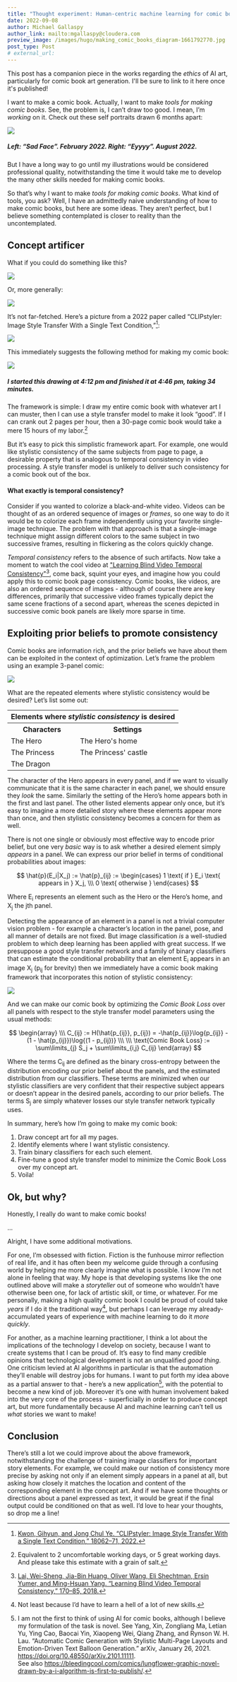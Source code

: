```yaml
---
title: "Thought experiment: Human-centric machine learning for comic book creation"
date: 2022-09-08
author: Michael Gallaspy
author_link: mailto:mgallaspy@cloudera.com
preview_image: /images/hugo/making_comic_books_diagram-1661792770.jpg
post_type: Post
# external_url: 
---
```


<div  class="tldr">
  This post has a companion piece in the works regarding the <em>ethics</em> of AI art, particularly for comic book art generation.
  I'll be sure to link to it here once it's published!
</div>


I want to make a comic book. Actually, I want to make *tools for making comic books*. See, the problem is, I can’t draw
too good. I mean, I’m *working* on it. Check out these self portraits drawn 6 months apart:

![](/images/hugo/self-portraits-1661789551.png)

##### Left: “Sad Face”. February 2022. Right: “Eyyyy”. August 2022.

But I have a long way to go until my illustrations would be considered professional quality, notwithstanding the time it
would take me to develop the many other skills needed for making comic books.

So that’s why I want to make *tools for making comic books*. What kind of tools, you ask? Well, I have an admittedly naive
understanding of how to make comic books, but here are some ideas. They aren’t perfect, but I believe something
contemplated is closer to reality than the uncontemplated.

## Concept artificer

What if you could do something like this?

![](/images/hugo/style_transfer_ex_1-1661789955.png)

Or, more generally:

![](/images/hugo/style_transfer_ex_2-1661789968.png)

It’s not far-fetched. Here’s a picture from a 2022 paper called “CLIPstyler: Image Style Transfer With a Single Text
Condition,”[^1]:

![](/images/hugo/clip_styler-1661790446.png)

This immediately suggests the following method for making my comic book:

![](/images/hugo/making_comic_books_diagram-1661792770.jpg)

##### I started this drawing at 4:12 pm and finished it at 4:46 pm, taking 34 minutes.

The framework is simple: I draw my entire comic book with whatever art I can muster, then I can use a style transfer 
model to make it look “good”. If I can crank out 2 pages per hour, then a 30-page comic book would take a mere 15 hours
of my labor.[^2]

But it’s easy to pick this simplistic framework apart. For example, one would like stylistic consistency of the same
subjects from page to page, a desirable property that is analogous to temporal consistency in video processing. A style
transfer model is unlikely to deliver such consistency for a comic book out of the box.

<div  class="tldr"> 

#### What exactly is temporal consistency?

Consider if you wanted to colorize a black-and-white video. Videos can be thought of as an ordered sequence of images or
*frames*, so one way to do it would be to colorize each frame independently using your favorite single-image technique.
The problem with that approach is that a single-image technique might assign different colors to the same subject in two
successive frames, resulting in flickering as the colors quickly change.

*Temporal consistency* refers to the absence of such artifacts. Now take a moment to watch the cool video at
["Learning Blind Video Temporal Consistency"](http://vllab.ucmerced.edu/wlai24/video_consistency/)[^3],
come back, squint your eyes, and imagine how you could apply this to comic book page
consistency. Comic books, like videos, are also an ordered sequence of images - although of course there are key
differences, primarily that successive video frames typically depict the same scene fractions of a second apart, whereas
the scenes depicted in successive comic book panels are likely more sparse in time. 

</div>

## Exploiting prior beliefs to promote consistency

Comic books are information rich, and the prior beliefs we have about them can be exploited in the context of
optimization. Let’s frame the problem using an example 3-panel comic:

![](/images/hugo/3_panel_comic-1661794285.png)

What are the repeated elements where stylistic consistency would be desired? Let’s list some out:

<div class="metrictable">
<table style="margin:auto;">
  <tr>
    <th colspan="2">Elements where <em>stylistic consistency</em> is desired</th>
  </tr>
  <tr>
    <th>Characters</th>
    <th>Settings</th>
  </tr>
  <tr>
    <td>The Hero</td>
    <td>The Hero's home</td>
  </tr>
  <tr>
    <td>The Princess</td>
    <td>The Princess' castle</td>
  </tr>
  <tr>
    <td>The Dragon</td>
  </tr>
</table>
</div>

The character of the Hero appears in every panel, and if we want to visually communicate that it is the same character
in each panel, we should ensure they *look* the same. Similarly the setting of the Hero’s home appears both in the first
and last panel. The other listed elements appear only once, but it’s easy to imagine a more detailed story where these
elements appear more than once, and then stylistic consistency becomes a concern for them as well.

There is not one single or obviously most effective way to encode prior belief, but one very *basic* way is to ask whether
a desired element simply *appears* in a panel. We can express our prior belief in terms of conditional probabilities about
images:

$$
\hat{p}(E_i|X_j) := \hat{p}_{ij} :=  \begin{cases}
    1 \text{ if } E_i \text{ appears in } X_j, \\\
    0 \text{ otherwise }
\end{cases}
$$

Where E<sub>i</sub> represents an element such as the Hero or the Hero’s home, and X<sub>j</sub> the jth panel.

Detecting the appearance of an element in a panel is not a trivial computer vision problem - for example a character’s
location in the panel, pose, and all manner of details are not fixed. But image classification *is* a well-studied
problem to which deep learning has been applied with great success. If we presuppose a good style transfer network and
a family of binary classifiers that can estimate the conditional probability that an element E<sub>i</sub> appears in
an image X<sub>j</sub> (p<sub>ij</sub> for brevity) then we immediately have a comic book making framework that
incorporates this notion of stylistic consistency:

![](/images/hugo/comic_book_system_diagram-1661796106.png)

And we can make our comic book by optimizing the *Comic Book Loss* over all panels with respect to the style transfer 
model parameters using the usual methods:

$$
\begin{array} \\\
C_{ij} := H(\hat{p_{ij}}, p_{ij}) = -\hat{p_{ij}}\log{p_{ij}} - (1 - \hat{p_{ij}})\log{(1 - p_{ij})} \\\
\\\
\text{Comic Book Loss} := \sum\limits_{j} S_j + \sum\limits_{i,j} C_{ij}
\end{array}
$$

Where the terms C<sub>ij</sub> are defined as the binary cross-entropy between the distribution encoding our prior
belief about the panels, and the estimated distribution from our classifiers. These terms are minimized when our
stylistic classifiers are very confident that their respective subject appears or doesn’t appear in the desired panels,
according to our prior beliefs. The terms S<sub>j</sub> are simply whatever losses our style transfer network typically uses.

In summary, here’s how I’m going to make my comic book:


1. Draw concept art for all my pages.
2. Identify elements where I want stylistic consistency.
3. Train binary classifiers for each such element.
4. Fine-tune a good style transfer model to minimize the Comic Book Loss over my concept art.
5. Voila!


## Ok, but why?

Honestly, I really do want to make comic books!

...

Alright, I have some additional motivations.

For one, I’m obsessed with fiction. Fiction is the funhouse mirror reflection of real life, and it has often been my
welcome guide through a confusing world by helping me more clearly imagine what is possible. I know I’m not alone in
feeling that way. My hope is that developing systems like the one outlined above will make a *storyteller* out of
someone who wouldn’t have otherwise been one, for lack of artistic skill, or time, or whatever. For me personally, 
making a high quality comic book I could be proud of could take *years* if I do it the traditional way[^4], but perhaps I 
can leverage my already-accumulated years of experience with machine learning to do it *more quickly*.

For another, as a machine learning practitioner, I think a lot about the implications of the technology I develop on
society, because I want to create systems that I can be proud of. It’s easy to find many credible opinions that
technological development is not an unqualified *good thing*. One criticism levied at AI algorithms in particular is 
that the automation they’ll enable will destroy jobs for humans. I want to put forth my idea above as a partial answer 
to that - here’s a new application[^5], with the potential to become a new kind of job. Moreover it’s one with human 
involvement baked into the very core of the process - superficially in order to produce concept art, but more 
fundamentally because AI and machine learning can’t tell us *what* stories we want to make!

## Conclusion

There’s still a lot we could improve about the above framework, notwithstanding the challenge of training image
classifiers for important story elements. For example, we could make our notion of consistency more precise by asking 
not only if an element simply appears in a panel at all, but asking how closely it matches the location and content of
the corresponding element in the concept art. And if we have some thoughts or directions about a panel expressed as 
text, it would be great if the final output could be conditioned on that as well. I’d love to hear your thoughts, so 
drop me a line!

[^1]: [Kwon, Gihyun, and Jong Chul Ye. “CLIPstyler: Image Style Transfer With a Single Text Condition,” 18062–71, 2022.](https://openaccess.thecvf.com/content/CVPR2022/html/Kwon_CLIPstyler_Image_Style_Transfer_With_a_Single_Text_Condition_CVPR_2022_paper.html)
[^2]: Equivalent to 2 uncomfortable working days, or 5 great working days. And please take this estimate with a grain of salt.
[^3]: [Lai, Wei-Sheng, Jia-Bin Huang, Oliver Wang, Eli Shechtman, Ersin Yumer, and Ming-Hsuan Yang. “Learning Blind Video Temporal Consistency,” 170–85, 2018.](https://openaccess.thecvf.com/content_ECCV_2018/html/Wei-Sheng_Lai_Real-Time_Blind_Video_ECCV_2018_paper.html)
[^4]: Not least because I’d have to learn a hell of a lot of new skills.
[^5]: I am not the first to think of using AI for comic books, although I believe my formulation of the task is novel.
      See Yang, Xin, Zongliang Ma, Letian Yu, Ying Cao, Baocai Yin, Xiaopeng Wei, Qiang Zhang, and Rynson W. H. Lau. “Automatic Comic Generation with Stylistic Multi-Page Layouts and Emotion-Driven Text Balloon Generation.” arXiv, January 26, 2021. https://doi.org/10.48550/arXiv.2101.11111.
      <br/>See also <https://bleedingcool.com/comics/lungflower-graphic-novel-drawn-by-a-i-algorithm-is-first-to-publish/>.